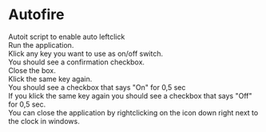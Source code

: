 # Autofire<br>
Autoit script to enable auto leftclick
<br>
Run the application.<br>
Klick any key you want to use as on/off switch.<br>
You should see a confirmation checkbox.<br>
Close the box. <br>
Klick the same key again.<br>
You should see a checkbox that says "On" for 0,5 sec<br>
If you klick the same key again you should see a checkbox that says "Off" for 0,5 sec.<br>
You can close the application by rightclicking on the icon down right next to the clock in windows.<br>

